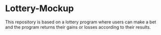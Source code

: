 # Lottery-Mockup
This repository is based on a lottery program where users can make a bet and the program returns their gains or losses according to their results.
